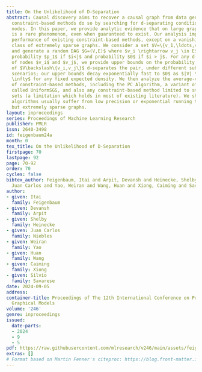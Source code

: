 ```yaml
---
title: On the Unlikelihood of D-Separation
abstract: Causal discovery aims to recover a causal graph from data generated by it;
  constraint-based methods do so by searching for d-separating conditioning sets of
  nodes. In this paper, we provide analytic evidence that on large graphs, d-separation
  is a rare phenomenon, even when guaranteed to exist. Our analysis implies poor average-case
  performance of existing constraint-based methods, except on a vanishingly small
  class of extremely sparse graphs. We consider a set $V=\{v_1,\ldots,v_n\}$ of nodes,
  and generate a random DAG $G=(V,E)$ where $v_i \rightarrow v_j \in E$ with i.i.d
  probability $p_1$ if $i<j$ and probability $0$ if $i > j$. For any d-separable pair
  of nodes $v_i$ and $v_j$, we provide upper bounds on the probability that a subset
  of $V\backslash\{v_i,v_j\}$ d-separates the pair, under different subset selection
  scenarios; our upper bounds decay exponentially fast to $0$ as $|V| \rightarrow
  \infty$ for any fixed expected density. We then analyze the average-case performance
  of constraint-based methods, including the PC Algorithm, a variant of the SGS Algorithm
  called UniformSGS, and also any constraint-based method limited to small conditioning
  sets (a limitation which holds in most of existing literature). We show that these
  algorithms usually suffer from low precision or exponential running time on all
  but extremely sparse graphs.
layout: inproceedings
series: Proceedings of Machine Learning Research
publisher: PMLR
issn: 2640-3498
id: feigenbaum24a
month: 0
tex_title: On the Unlikelihood of D-Separation
firstpage: 70
lastpage: 92
page: 70-92
order: 70
cycles: false
bibtex_author: Feigenbaum, Itai and Arpit, Devansh and Heinecke, Shelby and Niebles,
  Juan Carlos and Yao, Weiran and Wang, Huan and Xiong, Caiming and Savarese, Silvio
author:
- given: Itai
  family: Feigenbaum
- given: Devansh
  family: Arpit
- given: Shelby
  family: Heinecke
- given: Juan Carlos
  family: Niebles
- given: Weiran
  family: Yao
- given: Huan
  family: Wang
- given: Caiming
  family: Xiong
- given: Silvio
  family: Savarese
date: 2024-09-05
address:
container-title: Proceedings of The 12th International Conference on Probabilistic
  Graphical Models
volume: '246'
genre: inproceedings
issued:
  date-parts:
  - 2024
  - 9
  - 5
pdf: https://raw.githubusercontent.com/mlresearch/v246/main/assets/feigenbaum24a/feigenbaum24a.pdf
extras: []
# Format based on Martin Fenner's citeproc: https://blog.front-matter.io/posts/citeproc-yaml-for-bibliographies/
---
```

